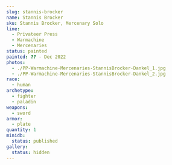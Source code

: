 ```yaml
---
slug: stannis-brocker
name: Stannis Brocker
sku: Stannis Brocker, Mercenary Solo
line:
  - Privateer Press
  - Warmachine
  - Mercenaries
status: painted
painted: ?? - Dec 2022
photos:
  - ./PP-Warmachine-Mercenaries-StannisBrocker-Dankel_1.jpg
  - ./PP-Warmachine-Mercenaries-StannisBrocker-Dankel_2.jpg
race:
  - human
archetype:
  - fighter
  - paladin
weapons:
  - sword
armor:
  - plate
quantity: 1
minidb:
  status: published
gallery:
  status: hidden
---
```

